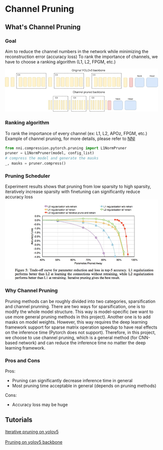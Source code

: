 
# Channel Pruning 

## What's Channel Pruning

### Goal 
Aim to reduce the channel numbers in the network while minimizing the reconstruction error (accuracy loss)
To rank the importance of channels, we have to choose a ranking algorithm (L1, L2, FPGM, etc.)

![](./channel_pruning.jpg)

### Ranking algorithm 
To rank the importance of every channel (ex: L1, L2, APOz, FPGM, etc.) <br>
Example of channel pruning, for more details, please refer to [NNI](https://nni.readthedocs.io/en/stable/tutorials/pruning_quick_start_mnist.html)
```python 
from nni.compression.pytorch.pruning import L1NormPruner
pruner = L1NormPruner(model, config_list)
# compress the model and generate the masks
_, masks = pruner.compress()
```

### Pruning Scheduler 
Experiment results shows that pruning from low sparsity to high sparsity, iteratively increase sparsity with finetuning can significantly reduce accuracy loss 
![](./it_prune.jpg)

### Why Channel Pruning
Pruning methods can be roughly divided into two categories, sparsification and channel prunning. There are two ways for sparsification, one is to modify the whole model structure. This way is model-specific (we want to use more general pruning methods in this project). Another one is to add masks on model weights. However, this way requires the deep learning framework support for sparse matrix operation speedup to have real effects on the inference time (Pytorch does not support). Therefore, in this project, we choose to use channel pruning, which is a general method (for CNN-based network) and can reduce the inference time no matter the deep learning framework. 

### Pros and Cons 
Pros:
- Pruning can significantly decrease inference time in general 
- Most pruning time acceptable in general (depends on pruning methods)

Cons: 
- Accuracy loss may be huge 

## Tutorials
[Iterative pruning on yolov5](./iterative_pruning.md) <br><br>
[Pruning on yolov5 backbone](./prune.md) 